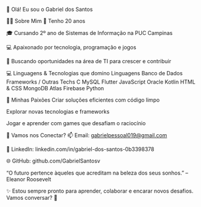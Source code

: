 👋 Olá! Eu sou o Gabriel dos Santos


🧑‍💻 Sobre Mim
🎂 Tenho 20 anos

🎓 Cursando 2º ano de Sistemas de Informação na PUC Campinas

💻 Apaixonado por tecnologia, programação e jogos

🚀 Buscando oportunidades na área de TI para crescer e contribuir

💻 Linguagens & Tecnologias que domino
Linguagens    Banco de Dados    Frameworks / Outras Techs
C    MySQL    Flutter
JavaScript    Oracle    Kotlin
HTML & CSS    MongoDB Atlas    Firebase
Python        

🎯 Minhas Paixões
Criar soluções eficientes com código limpo

Explorar novas tecnologias e frameworks

Jogar e aprender com games que desafiam o raciocínio

🤝 Vamos nos Conectar?
📫 Email: gabrielpessoal019@gmail.com

💼 LinkedIn: linkedin.com/in/gabriel-dos-santos-0b3398378

🌐 GitHub: github.com/GabrielSantosv

“O futuro pertence àqueles que acreditam na beleza dos seus sonhos.” – Eleanor Roosevelt

✨ Estou sempre pronto para aprender, colaborar e encarar novos desafios. Vamos conversar? 🚀